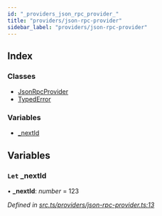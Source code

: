 ```yaml
---
id: "_providers_json_rpc_provider_"
title: "providers/json-rpc-provider"
sidebar_label: "providers/json-rpc-provider"
---
```


## Index

### Classes

* [JsonRpcProvider](../classes/_providers_json_rpc_provider_.jsonrpcprovider.md)
* [TypedError](../classes/_providers_json_rpc_provider_.typederror.md)

### Variables

* [_nextId](_providers_json_rpc_provider_.md#let-_nextid)

## Variables

### `Let` _nextId

• **_nextId**: *number* = 123

*Defined in [src.ts/providers/json-rpc-provider.ts:13](https://github.com/nearprotocol/nearlib/blob/fe97eb6/src.ts/providers/json-rpc-provider.ts#L13)*
